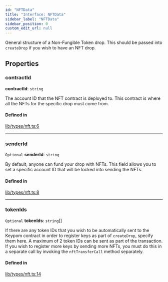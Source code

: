 ```yaml
---
id: "NFTData"
title: "Interface: NFTData"
sidebar_label: "NFTData"
sidebar_position: 0
custom_edit_url: null
---
```


General structure of a Non-Fungible Token drop. This should be passed into `createDrop` if you wish to have an NFT drop.

## Properties

### contractId

 **contractId**: `string`

The account ID that the NFT contract is deployed to. This contract is where all the NFTs for the specific drop must come from.

#### Defined in

[lib/types/nft.ts:6](https://github.com/keypom/keypom-js/blob/68bf90396/packages/core/src/lib/types/nft.ts#L6)

___

### senderId

 `Optional` **senderId**: `string`

By default, anyone can fund your drop with NFTs. This field allows you to set a specific account ID that will be locked into sending the NFTs.

#### Defined in

[lib/types/nft.ts:8](https://github.com/keypom/keypom-js/blob/68bf90396/packages/core/src/lib/types/nft.ts#L8)

___

### tokenIds

 `Optional` **tokenIds**: `string`[]

If there are any token IDs that you wish to be automatically sent to the Keypom contract in order to register keys as part of `createDrop`, specify them here.
A maximum of 2 token IDs can be sent as part of the transaction. If you wish to register more keys by sending more NFTs, you must do this in a separate call by invoking
the `nftTransferCall` method separately.

#### Defined in

[lib/types/nft.ts:14](https://github.com/keypom/keypom-js/blob/68bf90396/packages/core/src/lib/types/nft.ts#L14)
